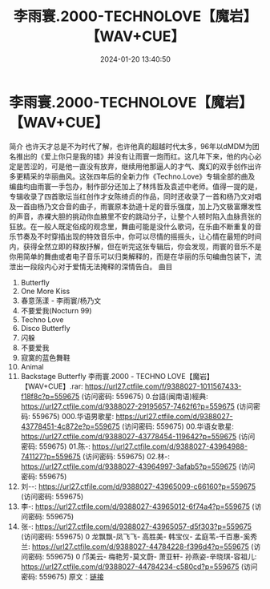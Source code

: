 ﻿---
title: 李雨寰.2000-TECHNOLOVE【魔岩】【WAV+CUE】
date: 2024-01-20 13:40:50
categories: WAV车载音乐、镜像
tags: 华语中文
---
# 李雨寰.2000-TECHNOLOVE【魔岩】【WAV+CUE】

简介
也许天才总是不为时代了解，也许他真的超越时代太多，96年以dMDM为团名推出的《爱上你只是我的错》并没有让雨寰一炮而红。这几年下来，他的内心必定是苦涩的，可是他一直没有放弃，继续用他那逼人的才气、魔幻的双手创作出许多更精采的华丽曲风。这张四年后的全新力作《Techno.Love》专辑全部的曲及编曲均由雨寰一手包办，制作部分还加上了林炜哲及袁述中老师。值得一提的是，专辑收录了四首歌坛当红创作才女陈绮贞的作品，同时还收录了一首和杨乃文对唱及一首由杨乃文合音的曲子，雨寰原本劲道十足的音乐强度，加上乃文极富爆发性的声音，赤裸大胆的挑动你血腋里不安的跳动分子，让整个人顿时陷入血脉贲张的狂放。在一般人既定俗成的观念里，舞曲可能是没什么歌词，在乐曲不断重复的音乐节奏及不时穿插出现的特效音乐中，你可以尽情的摇摇头，让心情在最短的时间内，获得全然立即的释放抒解，但在听完这张专辑后，你会发现，雨寰的音乐不是你用简单的舞曲或者电子音乐可以归类解释的，而是在华丽的乐句编曲包装下，流泄出一段段内心对于爱情无法掩释的深情告白。
曲目
1. Butterfly
2. One More Kiss
3. 春意荡漾 - 李雨寰/杨乃文
4. 不要爱我(Nocturn 99)
5. Techno Love
6. Disco Butterfly
7. 闪躲
8. 不要爱我
9. 寂寞的蓝色舞鞋
10. Animal
11. Backstage Butterfly
李雨寰.2000 - TECHNO LOVE【魔岩】【WAV+CUE】.rar: https://url27.ctfile.com/f/9388027-1011567433-f18f8c?p=559675
(访问密码: 559675)
0.台語(闽南语)經典: https://url27.ctfile.com/d/9388027-29195657-7462f6?p=559675
(访问密码: 559675)
000.华语男歌星: https://url27.ctfile.com/d/9388027-43778451-4c872e?p=559675
(访问密码: 559675)
00.华语女歌星: https://url27.ctfile.com/d/9388027-43778454-119642?p=559675
(访问密码: 559675)
01.陈-: https://url27.ctfile.com/d/9388027-43964988-741127?p=559675
(访问密码: 559675)
02.林-: https://url27.ctfile.com/d/9388027-43964997-3afab5?p=559675
(访问密码: 559675)
04. 刘--: https://url27.ctfile.com/d/9388027-43965009-c66160?p=559675
(访问密码: 559675)
05. 李-: https://url27.ctfile.com/d/9388027-43965012-6f74a4?p=559675
(访问密码: 559675)
03. 张-: https://url27.ctfile.com/d/9388027-43965057-d5f303?p=559675
(访问密码: 559675)
0 龙飘飘-凤飞飞- 高胜美- 韩宝仪- 孟庭苇-千百惠-奚秀兰: https://url27.ctfile.com/d/9388027-44784228-f396d4?p=559675
(访问密码: 559675)
0 邝美云- 梅艳芳-莫文蔚- 萧亚轩- 孙燕姿-辛晓琪-容祖儿: https://url27.ctfile.com/d/9388027-44784234-c580cd?p=559675
(访问密码: 559675)
原文：[链接](https://blog.sina.com.cn/s/blog_1647c7e7601031490.html)